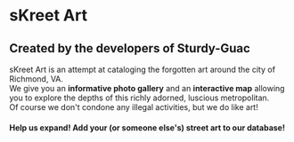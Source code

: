 # sKreet Art
## Created by the developers of Sturdy-Guac

sKreet Art is an attempt at cataloging the forgotten art around the city of Richmond, VA.  
We give you an **informative photo gallery** and an **interactive map** allowing you to explore the depths of this richly adorned, luscious metropolitan.  
Of course we don't condone any illegal activities, but we do like art!  

#### Help us expand! Add your (or someone else's) street art to our database!